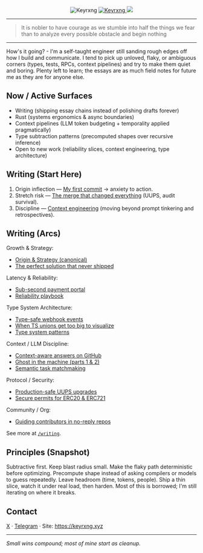 <div>
  <div align="center">
    <img src="https://komarev.com/ghpvc/?username=Keyrxng&color=blueviolet&style=flat-square" alt="Keyrxng" />
    <a href="https://github.com/Keyrxng" target="_blank">
    <img src="https://img.shields.io/github/followers/Keyrxng?color=blueviolet&label=Follow%20My%20GitHub&logo=github&style=flat-square" alt="Keyrxng" />
    </a>
    <a href="https://twitter.com/intent/follow?screen_name=Keyrxng" target="_blank">
    <img src="https://img.shields.io/twitter/follow/Keyrxng?color=blueviolet&label=Follow%20My%20Twitter&logo=twitter&style=flat-square">
    </a>
  </div>
</div>
<hr/>

> It is nobler to have courage as we stumble into half the things we fear than to analyze every possible obstacle and begin nothing

<hr/>

How's it going? - I'm a self-taught engineer still sanding rough edges off how I build and communicate. I tend to pick up unloved, flaky, or ambiguous corners (types, tests, RPCs, context pipelines) and try to make them quiet and boring. Plenty left to learn; the essays are as much field notes for future me as they are for anyone else.

## Now / Active Surfaces

- Writing (shipping essay chains instead of polishing drafts forever)
- Rust (systems ergonomics & async boundaries)
- Context pipelines (LLM token budgeting + temporality applied pragmatically)
- Type subtraction patterns (precomputed shapes over recursive inference)
- Open to new work (reliability slices, context engineering, type architecture)

## Writing (Start Here)

1. Origin inflection — [My first commit](https://www.keyrxng.xyz/writing/anvil-custom-rpc-ui) → anxiety to action.
2. Stretch risk — [The merge that changed everything](https://www.keyrxng.xyz/writing/production-safe-uups) (UUPS, audit survival).
3. Discipline — [Context engineering](https://www.keyrxng.xyz/writing/context-engineering) (moving beyond prompt tinkering and retrospectives).

## Writing (Arcs)

Growth & Strategy:
- [Origin & Strategy (canonical)](https://www.keyrxng.xyz/writing/origin-and-strategy)
- [The perfect solution that never shipped](https://www.keyrxng.xyz/writing/gasless-onboarding)

Latency & Reliability:
- [Sub-second payment portal](https://www.keyrxng.xyz/writing/sub-second-payment-portal)
- [Reliability playbook](https://www.keyrxng.xyz/writing/reliability-playbook)

Type System Architecture:
- [Type-safe webhook events](https://www.keyrxng.xyz/writing/type-safe-webhook-events)
- [When TS unions get too big to visualize](https://www.keyrxng.xyz/writing/fixing-ts-union-explosions)
- [Type system patterns](https://www.keyrxng.xyz/writing/type-system-patterns)

Context / LLM Discipline:
- [Context-aware answers on GitHub](https://www.keyrxng.xyz/writing/context-aware-answers-on-github)
- [Ghost in the machine (parts 1 & 2)](https://www.keyrxng.xyz/writing/ghost-in-the-machine-part-1)
- [Semantic task matchmaking](https://www.keyrxng.xyz/writing/semantic-task-matchmaking)

Protocol / Security:
- [Production-safe UUPS upgrades](https://www.keyrxng.xyz/writing/production-safe-uups)
- [Secure permits for ERC20 & ERC721](https://www.keyrxng.xyz/writing/secure-permits-for-erc20-and-erc721)

Community / Org:
- [Guiding contributors in no-reply repos](https://www.keyrxng.xyz/writing/guiding-contributors-in-no-reply-repos)

See more at [`/writing`](https://www.keyrxng.xyz/writing).

## Principles (Snapshot)

Subtractive first. Keep blast radius small. Make the flaky path deterministic before optimizing. Precompute shape instead of asking compilers or models to guess repeatedly. Leave headroom (time, tokens, people). Ship a thin slice, watch it under real load, then harden. Most of this is borrowed; I'm still iterating on where it breaks.

## Contact

[X](https://x.com/Keyrxng) · [Telegram](https://t.me/Keyrxng) · Site: https://keyrxng.xyz

---
*Small wins compound; most of mine start as cleanup.*
